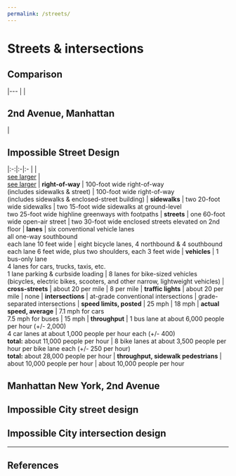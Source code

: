 ```yaml
---
permalink: /streets/
---
```

# Streets & intersections


## <a name="comparison"></a>Comparison

  |---
  |  | <h2>2nd Avenue, Manhattan</h2> | <h2>Impossible Street Design</h2>
  |:-:|:-|:-
  | | <object width="400" data="../svg/drawings/manhattan_ave.svg"></object><br><a href="#manhattan">see larger</a> | <object width="400"   data="../svg/drawings/impossible_ave.svg"></object><br><a href="#impossible">see larger</a>
  | **right-of-way** | 100-foot wide right-of-way<br>(includes sidewalks & street) | 100-foot wide right-of-way<br>(includes sidewalks & enclosed-street building)
  | **sidewalks**    | two 20-foot wide sidewalks | two 15-foot wide sidewalks at ground-level <br> two 25-foot wide highline greenways with footpaths
  | **streets**      | one 60-foot wide open-air street      | two 30-foot wide enclosed streets elevated on 2nd floor
  | **lanes**        | six conventional vehicle lanes<br>all one-way southbound<br>each lane 10 feet wide | eight bicycle lanes, 4 northbound & 4 southbound<br>each lane 6 feet wide, plus two shoulders, each 3 feet wide
  | **vehicles**     | 1 bus-only lane<br> 4 lanes for cars, trucks, taxis, etc. <br> 1 lane parking & curbside loading | 8 lanes for bike-sized vehicles<br>(bicycles, electric bikes, scooters, and other narrow, lightweight vehicles)
  | **cross-streets** | about 20 per mile | 8 per mile
  | **traffic lights** | about 20 per mile | none
  | **intersections** | at-grade conventional intersections | grade-separated intersections
  | **speed limits, posted** | 25 mph | 18 mph 
  | **actual speed, average** | 7.1 mph for cars <br> 7.5 mph for buses | 15 mph 
  | **throughput** | 1 bus lane at about 6,000 people per hour (+/- 2,000)<br> 4 car lanes at about 1,000 people per hour each (+/- 400)<br>**total:** about 11,000 people per hour | 8 bike lanes at about 3,500 people per hour per bike lane each (+/- 250 per hour)<br>**total:** about 28,000 people per hour
  | **throughput, sidewalk pedestrians** | about 10,000 people per hour | about 10,000 people per hour


<a name="manhattan"></a><object data="../svg/drawings/manhattan_ave.svg"></object> 
## Manhattan New York, 2nd Avenue


<a name="impossible"></a><object data="../svg/drawings/impossible_ave.svg"></object> 
## Impossible City street design



<object data="../svg/drawings/impossible_isometric.svg"> </object> 
## <a name="intersection"></a>Impossible City intersection design





---

## <a name="references"></a>References



